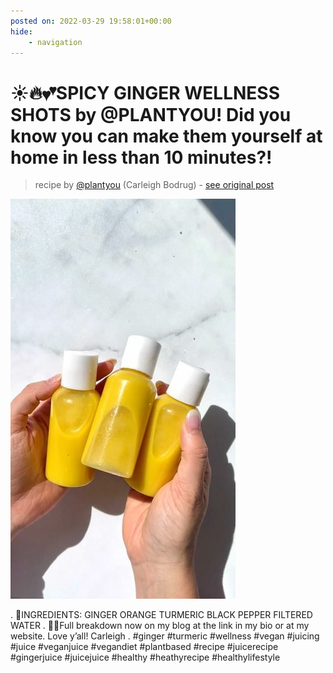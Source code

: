 ```yaml
---
posted on: 2022-03-29 19:58:01+00:00
hide:
    - navigation
---
```


# ☀️🔥💕SPICY GINGER WELLNESS SHOTS by @PLANTYOU! Did you know you can make them yourself at home in less than 10 minutes?! 

> recipe by [@plantyou](https://www.instagram.com/plantyou/) 
(Carleigh Bodrug) - [see original post](https://instagram.com/p/Cbs0U91JrNr)

![](../img/plantyou_29-03-2022_1903.png)

.
🎉INGREDIENTS:
GINGER
ORANGE TURMERIC BLACK PEPPER FILTERED WATER
.
🤜🏻Full breakdown now on my blog at the link in my bio or at my website. Love y’all! Carleigh
.
\#ginger \#turmeric \#wellness \#vegan \#juicing \#juice \#veganjuice \#vegandiet \#plantbased \#recipe \#juicerecipe \#gingerjuice \#juicejuice \#healthy \#heathyrecipe \#healthylifestyle 